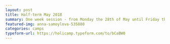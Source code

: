 ```yaml
---
layout: post
title: Half-term May 2018
summary: One week session - from Monday the 28th of May until Friday the 1st of June
featured-img: anna-samoylova-535880
categories: camps
typeform-url: https://holicamp.typeform.com/to/bCaBW0
---
```

